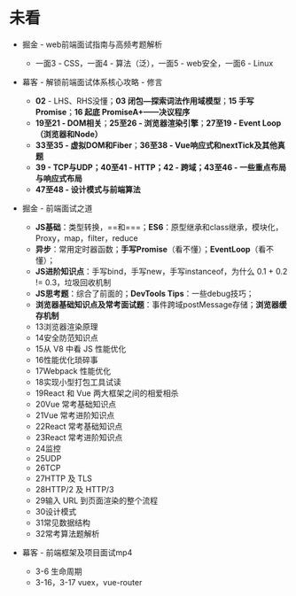 # 未看

- 掘金 - web前端面试指南与高频考题解析
  - 一面3 - CSS，一面4 - 算法（泛），一面5 - web安全，一面6 - Linux
- 幕客 - 解锁前端面试体系核心攻略 - 修言
  - **02** - LHS、RHS没懂；**03 闭包—探索词法作用域模型**；**15 手写Promise**；**16 起底 PromiseA+——决议程序**
  - **19至21 - DOM相关**；**25至26 - 浏览器渲染引擎**；**27至19 - Event Loop（浏览器和Node）**
  - **33至35 - 虚拟DOM和Fiber**；**36至38 - Vue响应式和nextTick及其他真题**
  - **39 - TCP与UDP；40至41 - HTTP；42 - 跨域；43至46 - 一些重点布局与响应式布局**
  - **47至48 - 设计模式与前端算法**
- 掘金 - 前端面试之道
  - **JS基础**：类型转换，==和===；**ES6**：原型继承和class继承，模块化，Proxy，map，filter，reduce
  - **异步**：常用定时器函数；**手写Promise**（看不懂）；**EventLoop**（看不懂）；
  - **JS进阶知识点**：手写bind，手写new，手写instanceof，为什么 0.1 + 0.2 != 0.3，垃圾回收机制
  - **JS思考题**：综合了前面的；**DevTools Tips**：一些debug技巧；
  - **浏览器基础知识点及常考面试题**：事件跨域postMessage存储；**浏览器缓存机制**
  - 13浏览器渲染原理
  - 14安全防范知识点
  - 15从 V8 中看 JS 性能优化
  - 16性能优化琐碎事
  - 17Webpack 性能优化
  - 18实现小型打包工具试读
  - 19React 和 Vue 两大框架之间的相爱相杀
  - 20Vue 常考基础知识点
  - 21Vue 常考进阶知识点
  - 22React 常考基础知识点
  - 23React 常考进阶知识点
  - 24监控
  - 25UDP
  - 26TCP
  - 27HTTP 及 TLS
  - 28HTTP/2 及 HTTP/3
  - 29输入 URL 到页面渲染的整个流程
  - 30设计模式
  - 31常见数据结构
  - 32常考算法题解析

- 幕客 - 前端框架及项目面试mp4
  - 3-6 生命周期
  - 3-16，3-17 vuex，vue-router
